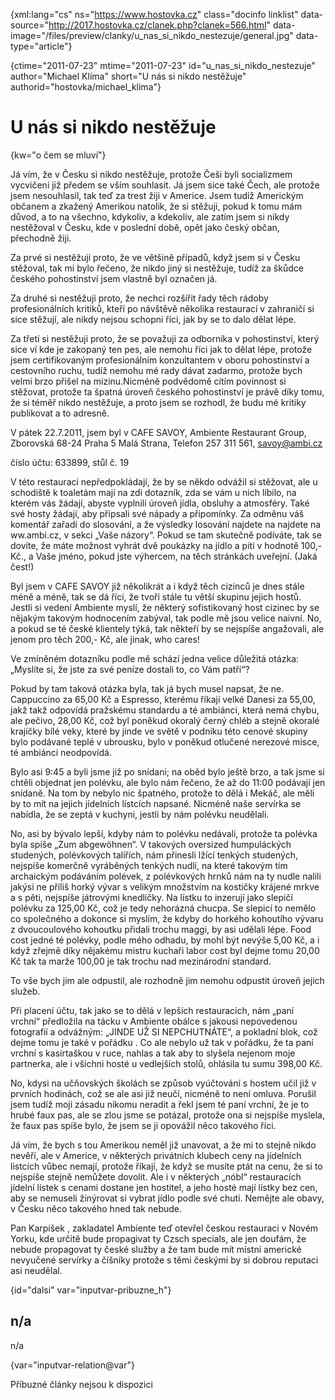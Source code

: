 
{xml:lang="cs" ns="https://www.hostovka.cz" class="docinfo linklist" data-source="http://2017.hostovka.cz/clanek.php?clanek=566.html" data-image="/files/preview/clanky/u\_nas\_si\_nikdo\_nestezuje/general.jpg" data-type="article"}

{ctime="2011-07-23" mtime="2011-07-23" id="u\_nas\_si\_nikdo\_nestezuje" author="Michael Klíma" short="U nás si nikdo nestěžuje" authorid="hostovka/michael_klima"}

# U nás si nikdo nestěžuje

<!-- generated attribute kw by user_updatekw.sh on 2020-07-05, do not edit -->

{kw="o čem se mluví"}

Já vím, že v Česku si nikdo nestěžuje, protože Češi byli socializmem vycvičeni již předem se vším souhlasit. Já jsem sice také Čech, ale protože jsem nesouhlasil, tak teď za trest žiji v Americe. Jsem tudíž Americkým občanem a zkažený Amerikou natolik, že si stěžuji, pokud k tomu mám důvod, a to na všechno, kdykoliv, a kdekoliv, ale zatím jsem si nikdy nestěžoval v Česku, kde v poslední době, opět jako český občan, přechodně žiji.

Za prvé si nestěžuji proto, že ve většině případů, když jsem si v Česku stěžoval, tak mi bylo řečeno, že nikdo jiný si nestěžuje, tudíž za škůdce českého pohostinství jsem vlastně byl označen já.

Za druhé si nestěžuji proto, že nechci rozšířit řady těch rádoby profesionálních kritiků, kteří po návštěvě několika restaurací v zahraničí si sice stěžují, ale nikdy nejsou schopni říci, jak by se to dalo dělat lépe.

Za třetí si nestěžuji proto, že se považuji za odborníka v pohostinství, který sice ví kde je zakopaný ten pes, ale nemohu říci jak to dělat lépe, protože jsem certifikovaným profesionálním konzultantem v oboru pohostinství a cestovního ruchu, tudíž nemohu mé rady dávat zadarmo, protože bych velmi brzo přišel na mizinu.Nicméně podvědomě cítím povinnost si stěžovat, protože ta špatná úroveň českého pohostinství je právě díky tomu, že si téměř nikdo nestěžuje, a proto jsem se rozhodl, že budu mé kritiky publikovat a to adresně.

V pátek 22.7.2011, jsem byl v CAFE SAVOY, Ambiente Restaurant Group, Zborovská 68-24 Praha 5 Malá Strana, Telefon 257 311 561, savoy@ambi.cz

číslo účtu: 633899, stůl č. 19

V této restauraci nepředpokládají, že by se někdo odvážil si stěžovat, ale u schodiště k toaletám mají na zdi dotazník, zda se vám u nich líbilo, na kterém vás žádají, abyste vyplnili úroveň jídla, obsluhy a atmosféry. Také své hosty žádají, aby připsali své nápady a připomínky. Za odměnu váš komentář zařadí do slosování, a že výsledky losování najdete na najdete na ww.ambi.cz, v sekci „Vaše názory“. Pokud se tam skutečně podíváte, tak se dovíte, že máte možnost vyhrát dvě poukázky na jídlo a pití v hodnotě 100,- Kč., a Vaše jméno, pokud jste výhercem, na těch stránkách uveřejní. (Jaká čest!)

Byl jsem v CAFE SAVOY již několikrát a i když těch cizinců je dnes stále méně a méně, tak se dá říci, že tvoří stále tu větší skupinu jejich hostů. Jestli si vedení Ambiente myslí, že některý sofistikovaný host cizinec by se nějakým takovým hodnocením zabýval, tak podle mě jsou velice naivní. No, a pokud se té české klientely týká, tak někteří by se nejspíše angažovali, ale jenom pro těch 200,- Kč, ale jinak, who cares!

Ve zmíněném dotazníku podle mě schází jedna velice důležitá otázka: „Myslíte si, že jste za své peníze dostali to, co Vám patří“?

Pokud by tam taková otázka byla, tak já bych musel napsat, že ne. Cappuccino za 65,00 Kč a Espresso, kterému říkají velké Danesi za 55,00, jakž takž odpovídá pražskému standardu a té ambiánci, která nemá chybu, ale pečivo, 28,00 Kč, což byl poněkud okoralý černý chléb a stejně okoralé krajíčky bílé veky, které by jinde ve světě v podniku této cenové skupiny bylo podávané teplé v ubrousku, bylo v poněkud otlučené nerezové misce, té ambiánci neodpovídá.

Bylo asi 9:45 a byli jsme již po snídani; na oběd bylo ještě brzo, a tak jsme si chtěli objednat jen polévku, ale bylo nám řečeno, že až do 11:00 podávají jen snídaně. Na tom by nebylo nic špatného, protože to dělá i Mekáč, ale měli by to mít na jejich jídelních lístcích napsané. Nicméně naše servírka se nabídla, že se zeptá v kuchyni, jestli by nám polévku neudělali.

No, asi by bývalo lepší, kdyby nám to polévku nedávali, protože ta polévka byla spíše „Zum abgewöhnen“. V takových oversized humpuláckých studených, polévkových talířích, nám přinesli lžící tenkých studených, nejspíše komerčně vyráběných tenkých nudlí, na které takovým tím archaickým podáváním polévek, z polévkových hrnků nám na ty nudle nalili jakýsi ne příliš horký vývar s velikým množstvím na kostičky krájené mrkve a s pěti, nejspíše játrovými knedlíčky. Na lístku to inzerují jako slepičí polévku za 125,00 Kč, což je tedy nehorázná chucpa. Se slepicí to nemělo co společného a dokonce si myslím, že kdyby do horkého kohoutího vývaru z dvoucoulového kohoutku přidali trochu maggi, by asi udělali lépe. Food cost jedné té polévky, podle mého odhadu, by mohl být nevýše 5,00 Kč, a i když zřejmě díky nějakému mistru kuchaři labor cost byl dejme tomu 20,00 Kč tak ta marže 100,00 je tak trochu nad mezinárodní standard.

To vše bych jim ale odpustil, ale rozhodně jim nemohu odpustit úroveň jejich služeb.

Při placení účtu, tak jako se to dělá v lepších restauracích, nám „paní vrchní“ předložila na tácku v Ambiente obálce s jakousi nepovedenou fotografií a odvážným: „JINDE UŽ SI NEPCHUTNÁTE“, a pokladní blok, což dejme tomu je také v pořádku . Co ale nebylo už tak v pořádku, že ta paní vrchní s kasírtaškou v ruce, nahlas a tak aby to slyšela nejenom moje partnerka, ale i všichni hosté u vedlejších stolů, ohlásila tu sumu 398,00 Kč.

No, kdysi na učňovských školách se způsob vyúčtování s hostem učil již v prvních hodinách, což se ale asi již neučí, nicméně to není omluva. Porušil jsem tudíž moji zásadu nikomu neradit a řekl jsem té paní vrchní, že je to hrubé faux pas, ale se zlou jsme se potázal, protože ona si nejspíše myslela, že faux pas spíše bylo, že jsem se ji opovážil něco takového říci.

Já vím, že bych s tou Amerikou neměl již unavovat, a že mi to stejně nikdo nevěří, ale v Americe, v některých privátních klubech ceny na jídelních listcích vůbec nemají, protože říkají, že když se musíte ptát na cenu, že si to nejspíše stejně nemůžete dovolit. Ale i v některých „nóbl“ restauracích jídelní lístek s cenami dostane jen hostitel, a jeho hosté mají lístky bez cen, aby se nemuseli žinýrovat si vybrat jídlo podle své chuti. Nemějte ale obavy, v Česku něco takového hned tak nebude.

Pan Karpíšek , zakladatel Ambiente teď otevřel českou restauraci v Novém Yorku, kde určitě bude propagivat ty Czsch specials, ale jen doufám, že nebude propagovat ty české služby a že tam bude mít místní americké nevyučené servírky a číšníky protože s těmi českými by si dobrou reputaci asi neudělal.

{id="dalsi" var="inputvar-pribuzne_h"}

## n/a

n/a

{var="inputvar-relation@var"}

Příbuzné články nejsou k dispozici

